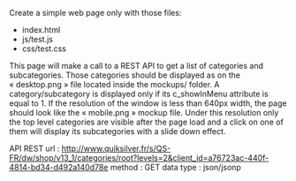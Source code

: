 Create a simple web page only with those files:
- index.html
- js/test.js
- css/test.css

This page will make a call to a REST API to get a list of categories and subcategories. 
Those categories should be displayed as on the « desktop.png »  file located inside the mockups/ folder. A category/subcategory is displayed only if its c_showInMenu attribute is equal to 1.
If the resolution of the window is less than 640px width, the page should look like the « mobile.png » mockup file. Under this resolution only the top level categories are visible after the page load and a click on one of them will display its subcategories with a slide down effect.  

API REST
url : http://www.quiksilver.fr/s/QS-FR/dw/shop/v13_1/categories/root?levels=2&client_id=a76723ac-440f-4814-bd34-d492a140d78e
method : GET
data type : json/jsonp